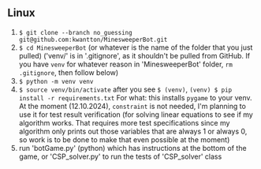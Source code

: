 ## Linux
1. `$ git clone --branch no_guessing git@github.com:kwantton/MinesweeperBot.git`
2. `$ cd MinesweeperBot` (or whatever is the name of the folder that you just pulled)
('venv/' is in '.gitignore', as it shouldn't be pulled from GitHub. If you have `venv` for whatever reason in 'MinesweeperBot' folder, `rm .gitignore`, then follow below)
3. `$ python -m venv venv`
4. `$ source venv/bin/activate`
after you see `$ (venv)`,
`(venv) $ pip install -r requirements.txt`
For what: this installs `pygame` to your venv. At the moment (12.10.2024), `constraint` is not needed, I'm planning to use it for test result verification (for solving linear equations to see if my algorithm works. That requires more test specifications since my algorithm only prints out those variables that are always 1 or always 0, so work is to be done to make that even possible at the moment)
5. run 'botGame.py' (python) which has instructions at the bottom of the game, or 'CSP_solver.py' to run the tests of 'CSP_solver' class
